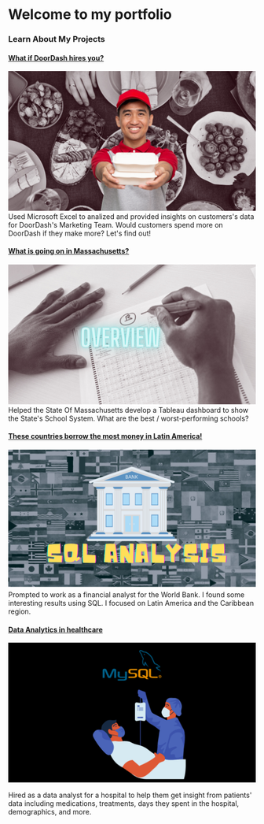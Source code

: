 # Welcome to my portfolio 


### Learn About My Projects

#### [What if DoorDash hires you?](https://www.linkedin.com/pulse/what-doordash-hires-you-diego-aguilera/)
<img src="images/DoorDash's Project Image.png?raw=true"/>
Used Microsoft Excel to analized and provided insights on customers's data for DoorDash's Marketing Team.  Would customers spend more on DoorDash if they make more? Let's find out!



#### [What is going on in Massachusetts?](https://www.linkedin.com/pulse/what-happening-massachusetts-diego-aguilera/?trackingId=hKn%2Bh6JtT2Wp7sni%2B1WaFQ%3D%3D)
<img src="images/Massachusetts Edu Project's Image .png?raw=true"/>
Helped the State Of Massachusetts develop a Tableau dashboard to show the State's School System. What are the best / worst-performing schools?



#### [These countries borrow the most money in Latin America!](https://www.linkedin.com/pulse/countries-borrow-most-money-latin-america-diego-aguilera/?trackingId=uRC1zNcn3UxjAdFMah2PmA%3D%3D)
<img src="images/SQL ANALYSIS (1).png?raw=true"/>
Prompted to work as a financial analyst for the World Bank. I found some interesting results using SQL. I focused on Latin America and the Caribbean region.


#### [Data Analytics in healthcare](https://www.linkedin.com/pulse/data-analytics-healthcare-diego-aguilera/?trackingId=JmhUqjo%2BN3rC7Q8PPlGM0Q%3D%3D)
<img src="images/Untitled design (3).png?raw=true"/>


Hired as a data analyst for a hospital to help them get insight from patients' data including medications, treatments, days they spent in the hospital, demographics, and more.

